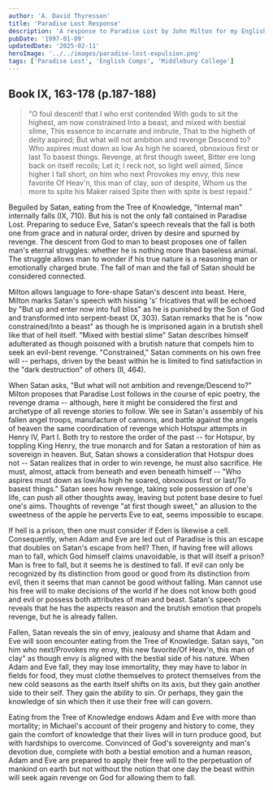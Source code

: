 ```yaml
---
author: 'A. David Thyresson'
title: 'Paradise Lost Response'
description: 'A response to Paradise Lost by John Milton for my English Comprehensive Program at Middlebury College in 1997.'
pubDate: '1997-01-09'
updatedDate: '2025-02-11'
heroImage: '../../images/paradise-lost-expulsion.png'
tags: ['Paradise Lost', 'English Comps', 'Middlebury College']
---
```


## Book IX, 163-178 (p.187-188)

> "O foul descent! that I who erst contended
> With gods to sit the highest, am now constrained
> Into a beast, and mixed with bestial slime,
> This essence to incarnate and imbrute,
> That to the higheth of deity aspired;
> But what will not ambition and revenge
> Descend to? Who aspires must down as low
> As high he soared, obnoxious first or last
> To basest things. Revenge, at first though sweet,
> Bitter ere long back on itself recoils;
> Let it; I reck not, so light well aimed,
> Since higher I fall short, on him who next
> Provokes my envy, this new favorite
> Of Heav'n, this man of clay, son of despite,
> Whom us the more to spite his Maker raised
> Spite then with spite is best repaid."

Beguiled by Satan, eating from the Tree of Knowledge, "Internal man" internally falls (IX, 710). But his is not the only fall contained in Paradise Lost. Preparing to seduce Eve, Satan's speech reveals that the fall is both one from grace and in natural order, driven by desire and spurned by revenge. The descent from God to man to beast proposes one of fallen man's eternal struggles: whether he is nothing more than baseless animal. The struggle allows man to wonder if his true nature is a reasoning man or emotionally charged brute. The fall of man and the fall of Satan should be considered connected.

Milton allows language to fore-shape Satan's descent into beast. Here, Milton marks Satan's speech with hissing 's' fricatives that will be echoed by "But up and enter now into full bliss" as he is punished by the Son of God and transformed into serpent-beast (X, 303). Satan remarks that he is "now constrained/Into a beast" as though he is imprisoned again in a brutish shell like that of hell itself. "Mixed with bestial slime" Satan describes himself adulterated as though poisoned with a brutish nature that compels him to seek an evil-bent revenge. "Constrained," Satan comments on his own free will -- perhaps, driven by the beast within he is limited to find satisfaction in the "dark destruction" of others (II, 464).

When Satan asks, "But what will not ambition and revenge/Descend to?" Milton proposes that Paradise Lost follows in the course of epic poetry, the revenge drama -- although, here it might be considered the first and archetype of all revenge stories to follow. We see in Satan's assembly of his fallen angel troops, manufacture of cannons, and battle against the angels of heaven the same coordination of revenge which Hotspur attempts in Henry IV, Part I. Both try to restore the order of the past -- for Hotspur, by toppling King Henry, the true monarch and for Satan a restoration of him as sovereign in heaven. But, Satan shows a consideration that Hotspur does not -- Satan realizes that in order to win revenge, he must also sacrifice. He must, almost, attack from beneath and even beneath himself -- "Who aspires must down as low/As high he soared, obnoxious first or last/To basest things." Satan sees how revenge, taking sole possession of one's life, can push all other thoughts away, leaving but potent base desire to fuel one's aims. Thoughts of revenge "at first though sweet," an allusion to the sweetness of the apple he perverts Eve to eat, seems impossible to escape.

If hell is a prison, then one must consider if Eden is likewise a cell. Consequently, when Adam and Eve are led out of Paradise is this an escape that doubles on Satan's escape from hell? Then, if having free will allows man to fall, which God himself claims unavoidable, is that will itself a prison? Man is free to fall, but it seems he is destined to fall. If evil can only be recognized by its distinction from good or good from its distinction from evil, then it seems that man cannot be good without falling. Man cannot use his free will to make decisions of the world if he does not know both good and evil or possess both attributes of man and beast. Satan's speech reveals that he has the aspects reason and the brutish emotion that propels revenge, but he is already fallen.

Fallen, Satan reveals the sin of envy, jealousy and shame that Adam and Eve will soon encounter eating from the Tree of Knowledge. Satan says, "on him who next/Provokes my envy, this new favorite/Of Heav'n, this man of clay" as though envy is aligned with the bestial side of his nature. When Adam and Eve fall, they may lose immortality, they may have to labor in fields for food, they must clothe themselves to protect themselves from the new cold seasons as the earth itself shifts on its axis, but they gain another side to their self. They gain the ability to sin. Or perhaps, they gain the knowledge of sin which then it use their free will can govern.

Eating from the Tree of Knowledge endows Adam and Eve with more than mortality; in Michael's account of their progeny and history to come, they gain the comfort of knowledge that their lives will in turn produce good, but with hardships to overcome. Convinced of God's sovereignty and man's devotion due, complete with both a bestial emotion and a human reason, Adam and Eve are prepared to apply their free will to the perpetuation of mankind on earth but not without the notion that one day the beast within will seek again revenge on God for allowing them to fall.
